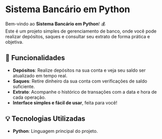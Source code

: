# Sistema Bancário em Python

Bem-vindo ao **Sistema Bancário em Python**! 💰  
Este é um projeto simples de gerenciamento de banco, onde você pode realizar depósitos, saques e consultar seu extrato de forma prática e objetiva.

## 🚀 Funcionalidades

- **Depósitos**: Realize depósitos na sua conta e veja seu saldo ser atualizado em tempo real.
- **Saques**: Retire dinheiro da sua conta com verificações de saldo suficiente.
- **Extrato**: Acompanhe o histórico de transações com a data e hora de cada operação.
- **Interface simples e fácil de usar**, feita para você!

## 💡 Tecnologias Utilizadas

- **Python**: Linguagem principal do projeto.
